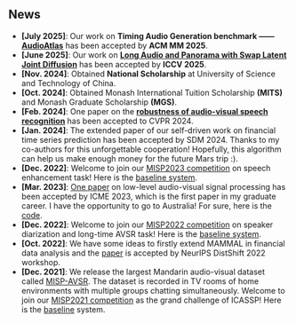 ## News
- **[July 2025]**: Our work on **Timing Audio Generation benchmark —— [AudioAtlas](https://audioatlas.github.io/AudioAtlas/)** has been accepted by **ACM MM 2025**.
- **[June 2025]**: Our work on **[Long Audio and Panorama with Swap Latent Joint Diffusion](https://swapforward.github.io/)** has been accepted by **ICCV 2025**.
- **[Nov. 2024]**: Obtained **National Scholarship** at University of Science and Technology of China.
- **[Oct. 2024]**: Obtained Monash International Tuition Scholarship **(MITS)** and Monash Graduate Scholarship **(MGS)**.
- **[Feb. 2024]**: One paper on the [**robustness of audio-visual speech recognition**](https://github.com/dalision/ModalBiasAVSR) has been accepted to CVPR 2024.
- **[Jan. 2024]**: The extended paper of our self-driven work on financial time series prediction has been accepted by SDM 2024. Thanks to my co-authors for this unforgettable cooperation! Hopefully, this algorithm can help us make enough money for the future Mars trip :).
- **[Dec. 2022]**: Welcome to join our [MISP2023 competition](https://mispchallenge.github.io/mispchallenge2023/) on speech enhancement task! Here is the [baseline system](https://github.com/mispchallenge/mispchallenge2023).
- **[Mar. 2023]**: [One paper](https://ieeexplore.ieee.org/abstract/document/10219701) on low-level audio-visual signal processing has been accepted by ICME 2023, which is the first paper in my graduate career. I have the opportunity to go to Australia! For sure, here is the [code](https://github.com/mispchallenge/MISP-ICME-AVSR).
- **[Dec. 2022]**: Welcome to join our [MISP2022 competition](https://mispchallenge.github.io/mispchallenge2022/) on speaker diarization and long-time AVSR task! Here is the [baseline system](https://github.com/mispchallenge/misp2022_baseline).
- **[Oct. 2022]**: We have some ideas to firstly extend MAMMAL in financial data analysis and the [paper](https://openreview.net/pdf?id=uf44d5H1vx) is accepted by NeurIPS DistShift 2022 workshop.
- **[Dec. 2021]**: We release the largest Mandarin audio-visual dataset called [MISP-AVSR](https://www.isca-speech.org/archive/pdfs/interspeech_2022/chen22o_interspeech.pdf). The dataset is recorded in TV rooms of home environments with multiple groups chatting simultaneously. Welcome to join our [MISP2021 competition](https://mispchallenge.github.io/) as the grand challenge of ICASSP! Here is the [baseline](https://github.com/mispchallenge/misp2021_baseline) system.